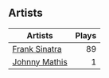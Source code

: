 ## Artists
Artists | Plays 
----- | -----: 
[Frank Sinatra](/artists/frank-sinatra-739) | 89
[Johnny Mathis](/artists/johnny-mathis-14581) | 1

